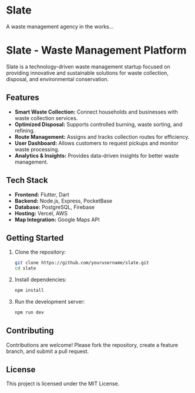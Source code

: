 # Slate
A waste management agency in the works...

# Slate - Waste Management Platform

Slate is a technology-driven waste management startup focused on providing innovative and sustainable solutions for waste collection, disposal, and environmental conservation.

## Features
- **Smart Waste Collection:** Connect households and businesses with waste collection services.
- **Optimized Disposal:** Supports controlled burning, waste sorting, and refining.
- **Route Management:** Assigns and tracks collection routes for efficiency.
- **User Dashboard:** Allows customers to request pickups and monitor waste processing.
- **Analytics & Insights:** Provides data-driven insights for better waste management.

## Tech Stack
- **Frontend:** Flutter, Dart
- **Backend:** Node.js, Express, PocketBase
- **Database:** PostgreSQL, Firebase
- **Hosting:** Vercel, AWS
- **Map Integration:** Google Maps API

## Getting Started
1. Clone the repository:
   ```sh
   git clone https://github.com/yourusername/slate.git
   cd slate
   ```
2. Install dependencies:
   ```sh
   npm install
   ```
3. Run the development server:
   ```sh
   npm run dev
   ```

## Contributing
Contributions are welcome! Please fork the repository, create a feature branch, and submit a pull request.

## License
This project is licensed under the MIT License.



